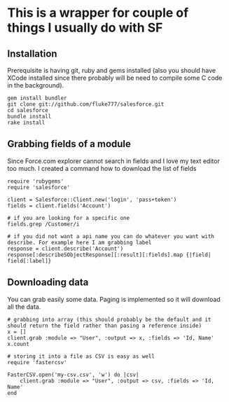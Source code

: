 This is a wrapper for couple of things I usually do with SF
===========================================================

Installation
------------

Prerequisite is having git, ruby and gems installed (also you should have XCode installed since there probably will be need to compile some C code in the background).

    gem install bundler
    git clone git://github.com/fluke777/salesforce.git
    cd salesforce
    bundle install
    rake install


Grabbing fields of a module
---------------------------
Since Force.com explorer cannot search in fields and I love my text editor too much. I created a command how to download the list of fields

    require 'rubygems'
    require 'salesforce'
    
    client = Salesforce::Client.new('login', 'pass+token')
    fields = client.fields('Account')
  
    # if you are looking for a specific one
    fields.grep /Customer/i
  
    # if you did not want a api name you can do whatever you want with describe. For example here I am grabbing label
    response = client.describe('Account')
    response[:describeSObjectResponse][:result][:fields].map {|field| field[:label]}

Downloading data
----------------
You can grab easily some data. Paging is implemented so it will download all the data.

    # grabbing into array (this should probably be the default and it should return the field rather than pasing a reference inside)
    x = []
    client.grab :module => "User", :output => x, :fields => 'Id, Name'
    x.count
    
    # storing it into a file as CSV is easy as well
    require 'fastercsv'
    
    FasterCSV.open('my-csv.csv', 'w') do |csv|
        client.grab :module => "User", :output => csv, :fields => 'Id, Name'
    end
